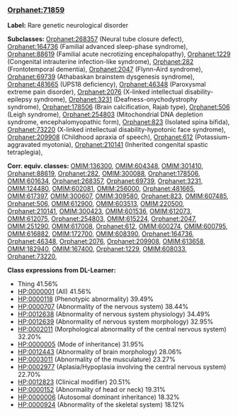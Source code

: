 
### [Orphanet:71859](http://www.orpha.net/ORDO/Orphanet_71859)
**Label:** Rare genetic neurological disorder

**Subclasses:** [Orphanet:268357](http://www.orpha.net/ORDO/Orphanet_268357) (Neural tube closure defect), [Orphanet:164736](http://www.orpha.net/ORDO/Orphanet_164736) (Familial advanced sleep-phase syndrome), [Orphanet:88619](http://www.orpha.net/ORDO/Orphanet_88619) (Familial acute necrotizing encephalopathy), [Orphanet:1229](http://www.orpha.net/ORDO/Orphanet_1229) (Congenital intrauterine infection-like syndrome), [Orphanet:282](http://www.orpha.net/ORDO/Orphanet_282) (Frontotemporal dementia), [Orphanet:2047](http://www.orpha.net/ORDO/Orphanet_2047) (Flynn-Aird syndrome), [Orphanet:69739](http://www.orpha.net/ORDO/Orphanet_69739) (Athabaskan brainstem dysgenesis syndrome), [Orphanet:481665](http://www.orpha.net/ORDO/Orphanet_481665) (UPS18 deficiency), [Orphanet:46348](http://www.orpha.net/ORDO/Orphanet_46348) (Paroxysmal extreme pain disorder), [Orphanet:2076](http://www.orpha.net/ORDO/Orphanet_2076) (X-linked intellectual disability-epilepsy syndrome), [Orphanet:3231](http://www.orpha.net/ORDO/Orphanet_3231) (Deafness-onychodystrophy syndrome), [Orphanet:178506](http://www.orpha.net/ORDO/Orphanet_178506) (Brain calcification, Rajab type), [Orphanet:506](http://www.orpha.net/ORDO/Orphanet_506) (Leigh syndrome), [Orphanet:254803](http://www.orpha.net/ORDO/Orphanet_254803) (Mitochondrial DNA depletion syndrome, encephalomyopathic form), [Orphanet:823](http://www.orpha.net/ORDO/Orphanet_823) (Isolated spina bifida), [Orphanet:73220](http://www.orpha.net/ORDO/Orphanet_73220) (X-linked intellectual disability-hypotonic face syndrome), [Orphanet:209908](http://www.orpha.net/ORDO/Orphanet_209908) (Childhood apraxia of speech), [Orphanet:612](http://www.orpha.net/ORDO/Orphanet_612) (Potassium-aggravated myotonia), [Orphanet:210141](http://www.orpha.net/ORDO/Orphanet_210141) (Inherited congenital spastic tetraplegia), 

**Corr. equiv. classes:** [OMIM:136300](http://purl.obolibrary.org/obo/OMIM_136300), [OMIM:604348](http://purl.obolibrary.org/obo/OMIM_604348), [OMIM:301410](http://purl.obolibrary.org/obo/OMIM_301410), [Orphanet:88619](http://www.orpha.net/ORDO/Orphanet_88619), [Orphanet:282](http://www.orpha.net/ORDO/Orphanet_282), [OMIM:300088](http://purl.obolibrary.org/obo/OMIM_300088), [Orphanet:178506](http://www.orpha.net/ORDO/Orphanet_178506), [OMIM:601634](http://purl.obolibrary.org/obo/OMIM_601634), [Orphanet:268357](http://www.orpha.net/ORDO/Orphanet_268357), [Orphanet:69739](http://www.orpha.net/ORDO/Orphanet_69739), [Orphanet:3231](http://www.orpha.net/ORDO/Orphanet_3231), [OMIM:124480](http://purl.obolibrary.org/obo/OMIM_124480), [OMIM:602081](http://purl.obolibrary.org/obo/OMIM_602081), [OMIM:256000](http://purl.obolibrary.org/obo/OMIM_256000), [Orphanet:481665](http://www.orpha.net/ORDO/Orphanet_481665), [OMIM:617397](http://purl.obolibrary.org/obo/OMIM_617397), [OMIM:300607](http://purl.obolibrary.org/obo/OMIM_300607), [OMIM:309580](http://purl.obolibrary.org/obo/OMIM_309580), [Orphanet:823](http://www.orpha.net/ORDO/Orphanet_823), [OMIM:607485](http://purl.obolibrary.org/obo/OMIM_607485), [Orphanet:506](http://www.orpha.net/ORDO/Orphanet_506), [OMIM:612900](http://purl.obolibrary.org/obo/OMIM_612900), [OMIM:603513](http://purl.obolibrary.org/obo/OMIM_603513), [OMIM:220500](http://purl.obolibrary.org/obo/OMIM_220500), [Orphanet:210141](http://www.orpha.net/ORDO/Orphanet_210141), [OMIM:300423](http://purl.obolibrary.org/obo/OMIM_300423), [OMIM:601536](http://purl.obolibrary.org/obo/OMIM_601536), [OMIM:612073](http://purl.obolibrary.org/obo/OMIM_612073), [OMIM:612075](http://purl.obolibrary.org/obo/OMIM_612075), [Orphanet:254803](http://www.orpha.net/ORDO/Orphanet_254803), [OMIM:615224](http://purl.obolibrary.org/obo/OMIM_615224), [Orphanet:2047](http://www.orpha.net/ORDO/Orphanet_2047), [OMIM:251290](http://purl.obolibrary.org/obo/OMIM_251290), [OMIM:617008](http://purl.obolibrary.org/obo/OMIM_617008), [Orphanet:612](http://www.orpha.net/ORDO/Orphanet_612), [OMIM:600274](http://purl.obolibrary.org/obo/OMIM_600274), [OMIM:600795](http://purl.obolibrary.org/obo/OMIM_600795), [OMIM:616882](http://purl.obolibrary.org/obo/OMIM_616882), [OMIM:172700](http://purl.obolibrary.org/obo/OMIM_172700), [OMIM:608390](http://purl.obolibrary.org/obo/OMIM_608390), [Orphanet:164736](http://www.orpha.net/ORDO/Orphanet_164736), [Orphanet:46348](http://www.orpha.net/ORDO/Orphanet_46348), [Orphanet:2076](http://www.orpha.net/ORDO/Orphanet_2076), [Orphanet:209908](http://www.orpha.net/ORDO/Orphanet_209908), [OMIM:613658](http://purl.obolibrary.org/obo/OMIM_613658), [OMIM:182940](http://purl.obolibrary.org/obo/OMIM_182940), [OMIM:167400](http://purl.obolibrary.org/obo/OMIM_167400), [Orphanet:1229](http://www.orpha.net/ORDO/Orphanet_1229), [OMIM:608033](http://purl.obolibrary.org/obo/OMIM_608033), [Orphanet:73220](http://www.orpha.net/ORDO/Orphanet_73220), 

**Class expressions from DL-Learner:**

- Thing 41.56%
- [HP:0000001](http://purl.obolibrary.org/obo/HP_0000001) (All) 41.56%
- [HP:0000118](http://purl.obolibrary.org/obo/HP_0000118) (Phenotypic abnormality) 39.49%
- [HP:0000707](http://purl.obolibrary.org/obo/HP_0000707) (Abnormality of the nervous system) 38.44%
- [HP:0012638](http://purl.obolibrary.org/obo/HP_0012638) (Abnormality of nervous system physiology) 34.49%
- [HP:0012639](http://purl.obolibrary.org/obo/HP_0012639) (Abnormality of nervous system morphology) 32.95%
- [HP:0002011](http://purl.obolibrary.org/obo/HP_0002011) (Morphological abnormality of the central nervous system) 32.20%
- [HP:0000005](http://purl.obolibrary.org/obo/HP_0000005) (Mode of inheritance) 31.95%
- [HP:0012443](http://purl.obolibrary.org/obo/HP_0012443) (Abnormality of brain morphology) 28.06%
- [HP:0003011](http://purl.obolibrary.org/obo/HP_0003011) (Abnormality of the musculature) 23.27%
- [HP:0002977](http://purl.obolibrary.org/obo/HP_0002977) (Aplasia/Hypoplasia involving the central nervous system) 22.70%
- [HP:0012823](http://purl.obolibrary.org/obo/HP_0012823) (Clinical modifier) 20.51%
- [HP:0000152](http://purl.obolibrary.org/obo/HP_0000152) (Abnormality of head or neck) 19.31%
- [HP:0000006](http://purl.obolibrary.org/obo/HP_0000006) (Autosomal dominant inheritance) 18.32%
- [HP:0000924](http://purl.obolibrary.org/obo/HP_0000924) (Abnormality of the skeletal system) 18.12%


